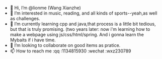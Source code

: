 - 👋 Hi, I’m @lionme (Wang Xianzhe)
- 👀 I’m interested in music, reading, and all kinds of sports--yeah,as well as challenges.
- 🌱 I’m currently learning cpp and java,that process is a little bit tedious, but that is truly promising.
(two years later: 
        now i'm learning how to make a webpage using js/css/html/spring. And i gonna learn the Mybaits if i have time.
- 💞️ I’m looking to collaborate on good items as pratice.
- 📫 How to reach me :qq :1134815930
                     :wechat :wxz230789

<!---
xiansir-zhe/xiansir-zhe is a ✨ special ✨ repository because its `README.md` (this file) appears on your GitHub profile.
You can click the Preview link to take a look at your changes.
--->
